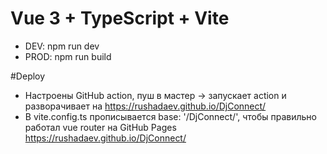 # Vue 3 + TypeScript + Vite

- DEV: npm run dev
- PROD: npm run build

#Deploy
- Настроены GitHub action, пуш в мастер -> запускает action и разворачивает на https://rushadaev.github.io/DjConnect/
- В vite.config.ts прописывается base: '/DjConnect/', чтобы правильно работал vue router на GitHub Pages https://rushadaev.github.io/DjConnect/

